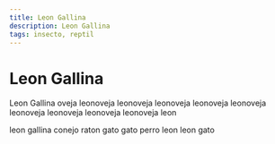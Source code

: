 ```yaml
---
title: Leon Gallina
description: Leon Gallina
tags: insecto, reptil
---
```


# Leon Gallina

Leon Gallina oveja leonoveja leonoveja leonoveja leonoveja leonoveja leonoveja leonoveja leonoveja leonoveja leon

leon gallina conejo raton gato gato perro leon leon gato